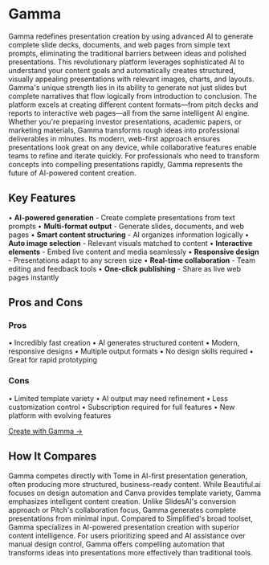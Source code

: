 # Gamma

Gamma redefines presentation creation by using advanced AI to generate complete slide decks, documents, and web pages from simple text prompts, eliminating the traditional barriers between ideas and polished presentations. This revolutionary platform leverages sophisticated AI to understand your content goals and automatically creates structured, visually appealing presentations with relevant images, charts, and layouts. Gamma's unique strength lies in its ability to generate not just slides but complete narratives that flow logically from introduction to conclusion. The platform excels at creating different content formats—from pitch decks and reports to interactive web pages—all from the same intelligent AI engine. Whether you're preparing investor presentations, academic papers, or marketing materials, Gamma transforms rough ideas into professional deliverables in minutes. Its modern, web-first approach ensures presentations look great on any device, while collaborative features enable teams to refine and iterate quickly. For professionals who need to transform concepts into compelling presentations rapidly, Gamma represents the future of AI-powered content creation.

## Key Features

• **AI-powered generation** - Create complete presentations from text prompts
• **Multi-format output** - Generate slides, documents, and web pages
• **Smart content structuring** - AI organizes information logically
• **Auto image selection** - Relevant visuals matched to content
• **Interactive elements** - Embed live content and media seamlessly
• **Responsive design** - Presentations adapt to any screen size
• **Real-time collaboration** - Team editing and feedback tools
• **One-click publishing** - Share as live web pages instantly

## Pros and Cons

### Pros
• Incredibly fast creation
• AI generates structured content
• Modern, responsive designs
• Multiple output formats
• No design skills required
• Great for rapid prototyping

### Cons
• Limited template variety
• AI output may need refinement
• Less customization control
• Subscription required for full features
• New platform with evolving features

[Create with Gamma →](https://gamma.app)

## How It Compares

Gamma competes directly with Tome in AI-first presentation generation, often producing more structured, business-ready content. While Beautiful.ai focuses on design automation and Canva provides template variety, Gamma emphasizes intelligent content creation. Unlike SlidesAI's conversion approach or Pitch's collaboration focus, Gamma generates complete presentations from minimal input. Compared to Simplified's broad toolset, Gamma specializes in AI-powered presentation creation with superior content intelligence. For users prioritizing speed and AI assistance over manual design control, Gamma offers compelling automation that transforms ideas into presentations more effectively than traditional tools.